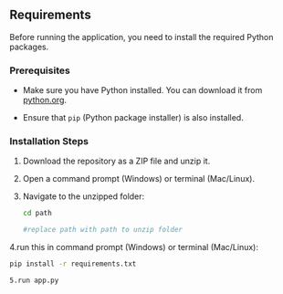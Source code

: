 ## Requirements

Before running the application, you need to install the required Python packages.

### Prerequisites

- Make sure you have Python installed. You can download it from [python.org](https://www.python.org/downloads/).

- Ensure that `pip` (Python package installer) is also installed.

### Installation Steps

1. Download the repository as a ZIP file and unzip it.
2. Open a command prompt (Windows) or terminal (Mac/Linux).
3. Navigate to the unzipped folder:

   ```bash
   cd path

   #replace path with path to unzip folder

4.run this in command prompt (Windows) or terminal (Mac/Linux):

   ```bash
   pip install -r requirements.txt

5.run app.py
